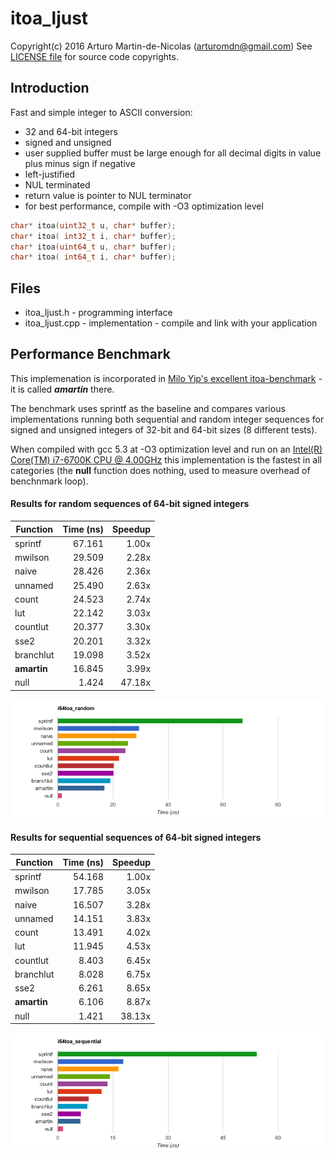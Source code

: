 # itoa_ljust

Copyright(c) 2016 Arturo Martin-de-Nicolas (arturomdn@gmail.com)
See [LICENSE file](LICENSE) for source code copyrights.

## Introduction

Fast and simple integer to ASCII conversion:
  * 32 and 64-bit integers
  * signed and unsigned
  * user supplied buffer must be large enough for all decimal digits in value plus minus sign if negative
  * left-justified
  * NUL terminated
  * return value is pointer to NUL terminator
  * for best performance, compile with -O3 optimization level

```c++
char* itoa(uint32_t u, char* buffer);
char* itoa( int32_t i, char* buffer);
char* itoa(uint64_t u, char* buffer);
char* itoa( int64_t i, char* buffer);
```

## Files
  * itoa_ljust.h   - programming interface
  * itoa_ljust.cpp - implementation - compile and link with your application

## Performance Benchmark

This implemenation is incorporated in [Milo Yip's excellent itoa-benchmark](https://github.com/miloyip/itoa-benchmark) - it is called **_amartin_** there.

The benchmark uses sprintf as the baseline and compares various implementations running both sequential and random integer sequences for signed and unsigned integers of 32-bit and 64-bit sizes (8 different tests).

When compiled with gcc 5.3 at -O3 optimization level and run on an [Intel(R) Core(TM) i7-6700K CPU @ 4.00GHz](http://ark.intel.com/products/88195/Intel-Core-i7-6700K-Processor-8M-Cache-up-to-4_20-GHz) this implementation is the fastest in all categories (the **null** function does nothing, used to measure overhead of benchnmark loop).

#### Results for random sequences of 64-bit signed integers

|Function |Time (ns)|Speedup|
|---------|--------:|------:|
|sprintf  |   67.161|  1.00x|
|mwilson  |   29.509|  2.28x|
|naive    |   28.426|  2.36x|
|unnamed  |   25.490|  2.63x|
|count    |   24.523|  2.74x|
|lut      |   22.142|  3.03x|
|countlut |   20.377|  3.30x|
|sse2     |   20.201|  3.32x|
|branchlut|   19.098|  3.52x|
|**amartin**  |   16.845|  3.99x|
|null     |    1.424| 47.18x|

![corei7-6700K@4.00_linux64_gcc5.3_i64toa_random_time](result/corei7-6700K@4.00_linux64_gcc5.3_i64toa_random_time.png)

#### Results for sequential sequences of 64-bit signed integers

|Function |Time (ns)|Speedup|
|---------|--------:|------:|
|sprintf  |   54.168|  1.00x|
|mwilson  |   17.785|  3.05x|
|naive    |   16.507|  3.28x|
|unnamed  |   14.151|  3.83x|
|count    |   13.491|  4.02x|
|lut      |   11.945|  4.53x|
|countlut |    8.403|  6.45x|
|branchlut|    8.028|  6.75x|
|sse2     |    6.261|  8.65x|
|**amartin**  |    6.106|  8.87x|
|null     |    1.421| 38.13x|

![corei7-6700K@4.00_linux64_gcc5.3_i64toa_sequential_time](result/corei7-6700K@4.00_linux64_gcc5.3_i64toa_sequential_time.png)
